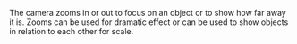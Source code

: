 The camera zooms in or out to focus on an object or to show how far away it is. Zooms can be used for dramatic effect or can be used to show objects in relation to each other for scale.
